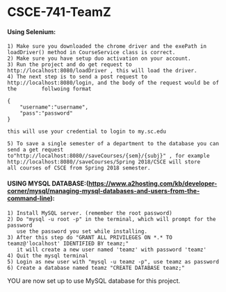 # CSCE-741-TeamZ

#### Using Selenium:
	1) Make sure you downloaded the chrome driver and the exePath in loadDriver() method in CourseService class is correct.
	2) Make sure you have setup duo activation on your account.
	3) Run the project and do get request to http://localhost:8080/loadDriver , this will load the driver.
	4) The next step is to send a post request to http://localhost:8080/login, and the body of the request would be of the 		  follwoing format 

	{
		"username":"username",
		"pass":"password"
	}

	this will use your credential to login to my.sc.edu

	5) To save a single semester of a department to the database you can send a get request 	to"http://localhost:8080//saveCourses/{sem}/{subj}" , for example http://localhost:8080//saveCourses/Spring 2018/CSCE will store
	all courses of CSCE from Spring 2018 semester.


#### USING MYSQL DATABASE:(https://www.a2hosting.com/kb/developer-corner/mysql/managing-mysql-databases-and-users-from-the-command-line):
	1) Install MySQL server. (remember the root password)
	2) Do "mysql -u root -p" in the terminal, which will prompt for the password
	   use the password you set while installing.
	3) After this step do "GRANT ALL PRIVILEGES ON *.* TO teamz@'localhost' IDENTIFIED BY teamz;"
	   it will create a new user named 'teamz' with password 'teamz'
	4) Quit the mysql terminal
	5) Login as new user with "mysql -u teamz -p", use teamz as password
	6) Create a database named teamz "CREATE DATABASE teamz;"

YOU are now set up to use MySQL database for this project.
